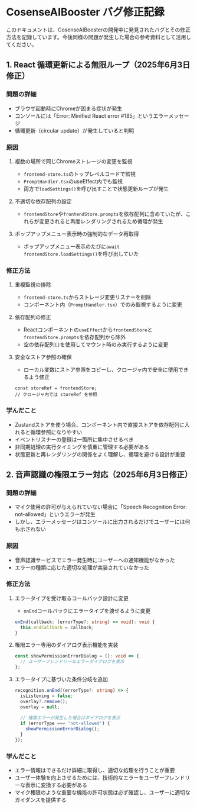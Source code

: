 # CosenseAIBooster バグ修正記録

このドキュメントは、CosenseAIBoosterの開発中に発見されたバグとその修正方法を記録しています。今後同様の問題が発生した場合の参考資料として活用してください。

## 1. React 循環更新による無限ループ（2025年6月3日修正）

### 問題の詳細
- ブラウザ起動時にChromeが固まる症状が発生
- コンソールには「Error: Minified React error #185」というエラーメッセージ
- 循環更新（circular update）が発生していると判明

### 原因
1. 複数の場所で同じChromeストレージの変更を監視
   - `frontend-store.ts`のトップレベルコードで監視
   - `PromptHandler.tsx`のuseEffect内でも監視
   - 両方で`loadSettings()`を呼び出すことで状態更新ループが発生

2. 不適切な依存配列の設定
   - `frontendStore`や`frontendStore.prompts`を依存配列に含めていたが、これらが変更されると再度レンダリングされるため循環が発生

3. ポップアップメニュー表示時の強制的なデータ再取得
   - ポップアップメニュー表示のたびに`await frontendStore.loadSettings()`を呼び出していた

### 修正方法
1. 重複監視の排除
   - `frontend-store.ts`からストレージ変更リスナーを削除
   - コンポーネント内（`PromptHandler.tsx`）でのみ監視するように変更

2. 依存配列の修正
   - Reactコンポーネントの`useEffect`から`frontendStore`と`frontendStore.prompts`を依存配列から除外
   - 空の依存配列`[]`を使用してマウント時のみ実行するように変更

3. 安全なストア参照の確保
   - ローカル変数にストア参照をコピーし、クロージャ内で安全に使用できるよう修正
   ```tsx
   const storeRef = frontendStore;
   // クロージャ内では storeRef を参照
   ```

### 学んだこと
- Zustandストアを使う場合、コンポーネント内で直接ストアを依存配列に入れると循環参照になりやすい
- イベントリスナーの登録は一箇所に集中させるべき
- 非同期処理の実行タイミングを慎重に管理する必要がある
- 状態更新と再レンダリングの関係をよく理解し、循環を避ける設計が重要

## 2. 音声認識の権限エラー対応（2025年6月3日修正）

### 問題の詳細
- マイク使用の許可が与えられていない場合に「Speech Recognition Error: not-allowed」というエラーが発生
- しかし、エラーメッセージはコンソールに出力されるだけでユーザーには何も示されない

### 原因
- 音声認識サービスでエラー発生時にユーザーへの通知機能がなかった
- エラーの種類に応じた適切な処理が実装されていなかった

### 修正方法
1. エラータイプを受け取るコールバック設計に変更
   - `onEnd`コールバックにエラータイプを渡せるように変更
   ```typescript
   onEnd(callback: (errorType?: string) => void): void {
     this.endCallback = callback;
   }
   ```

2. 権限エラー専用のダイアログ表示機能を実装
   ```typescript
   const showPermissionErrorDialog = (): void => {
     // ユーザーフレンドリーなエラーダイアログを表示
   };
   ```

3. エラータイプに基づいた条件分岐を追加
   ```typescript
   recognition.onEnd((errorType?: string) => {
     isListening = false;
     overlay?.remove();
     overlay = null;
     
     // 権限エラーが発生した場合はダイアログを表示
     if (errorType === 'not-allowed') {
       showPermissionErrorDialog();
     }
   });
   ```

### 学んだこと
- エラー情報はできるだけ詳細に取得し、適切な処理を行うことが重要
- ユーザー体験を向上させるためには、技術的なエラーをユーザーフレンドリーな表示に変換する必要がある
- マイク権限のような重要な機能の許可状態は必ず確認し、ユーザーに適切なガイダンスを提供する
